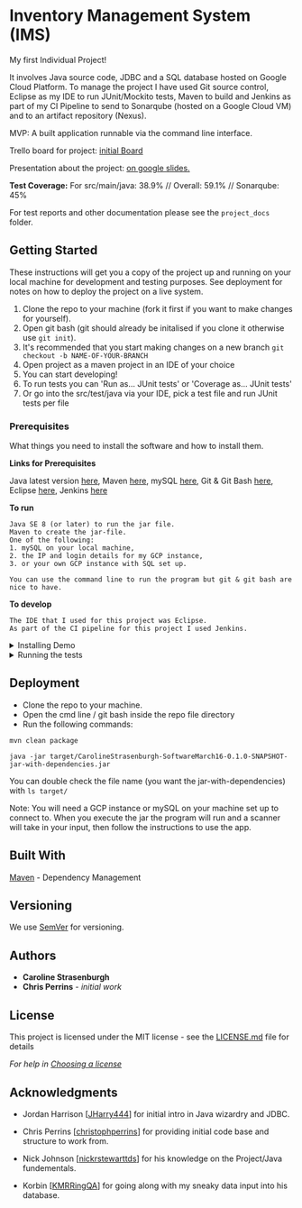 
# Inventory Management System (IMS)

My first Individual Project!

It involves Java source code, JDBC and a SQL database hosted on Google Cloud Platform. To manage the project I have used Git source control, Eclipse as my IDE to run JUnit/Mockito tests, Maven to build and Jenkins as part of my CI Pipeline to send to Sonarqube (hosted on a Google Cloud VM) and to an artifact repository (Nexus).

MVP: A built application runnable via the command line interface.


Trello board for project: [initial Board](https://trello.com/b/OemgxWxd/qa-project-ims-kanban)

Presentation about the project: [on google slides.](https://docs.google.com/presentation/d/1YDEU1-LP33aZws2V7fW8h5KjA1Orr4djnfgzTaIa310/edit?usp=sharing)

**Test Coverage:**
For src/main/java: 38.9%	// Overall: 59.1%		// Sonarqube: 45%

For test reports and other documentation please see the ``` project_docs ``` folder.

## Getting Started

These instructions will get you a copy of the project up and running on your local machine for development and testing purposes. See deployment for notes on how to deploy the project on a live system.

1. Clone the repo to your machine (fork it first if you want to make changes for yourself).
2. Open git bash (git should already be initalised if you clone it otherwise use ```git init```).
3. It's recommended that you start making changes on a new branch ``` git checkout -b NAME-OF-YOUR-BRANCH ```
4. Open project as a maven project in an IDE of your choice
5. You can start developing!
6. To run tests you can 'Run as... JUnit tests' or 'Coverage as... JUnit tests'
7. Or go into the src/test/java via your IDE, pick a test file and run JUnit tests per file

### Prerequisites

What things you need to install the software and how to install them.

**Links for Prerequisites**

Java latest version [here](https://www.oracle.com/java/technologies/javase-downloads.html#JDK14),
Maven [here](https://maven.apache.org/),
mySQL [here](https://dev.mysql.com/downloads/installer/),
Git & Git Bash [here](https://git-scm.com/downloads),
Eclipse [here](https://www.eclipse.org/downloads/),
Jenkins [here](https://jenkins.io/download/)

**To run**

```
Java SE 8 (or later) to run the jar file.
Maven to create the jar-file. 
One of the following:
1. mySQL on your local machine,
2. the IP and login details for my GCP instance,
3. or your own GCP instance with SQL set up.

You can use the command line to run the program but git & git bash are nice to have.
```
**To develop**
```
The IDE that I used for this project was Eclipse.
As part of the CI pipeline for this project I used Jenkins.
```

<details>
<summary>Installing Demo</summary>

A step by step series of examples that tell you how to get a development env running

Say what the step will be

```
Give the example
```

And repeat

```
until finished
```

End with an example of getting some data out of the system or using it for a little demo
</details>

<details>
<summary>Running the tests</summary>

### Unit Tests 
JUnit is used for unit tests. A unit test will test individual methods within a class for functionality.

```
Give an example of why and how to run them
```

### Integration Tests 
Mockito is used for intergration testing. It tests how different classes interact with each other. By 'mocking' the functions that a method/class relies on we can see how the code we are testing works by assuming the parts it relies on work too.

```
Give an example of why and how to run them
```

### Coding style tests (static analysis)
Sonarqube is used for static analysis. I used it to see how well my code conformed to an industry standard, the amount of coverage for my tests, and also highlighting bugs and security warnings.

```
Give an example of why and how to run them
```
</details>


## Deployment

* Clone the repo to your machine.
* Open the cmd line / git bash inside the repo file directory
* Run the following commands:

``` mvn clean package ```

``` java -jar target/CarolineStrasenburgh-SoftwareMarch16-0.1.0-SNAPSHOT-jar-with-dependencies.jar ```

You can double check the file name (you want the jar-with-dependencies) with ``` ls target/ ```

Note: You will need a GCP instance or mySQL on your machine set up to connect to. When you execute the jar the program will run and a scanner will take in your input, then follow the instructions to use the app.


## Built With

[Maven](https://maven.apache.org/) - Dependency Management

## Versioning

We use [SemVer](http://semver.org/) for versioning.

## Authors

* **Caroline Strasenburgh**
* **Chris Perrins** - *initial work*

## License

This project is licensed under the MIT license - see the [LICENSE.md](LICENSE.md) file for details 

*For help in [Choosing a license](https://choosealicense.com/)*

## Acknowledgments

* Jordan Harrison [[JHarry444](https://github.com/JHarry444/MarchJDBC)]
for initial intro in Java wizardry and JDBC.

* Chris Perrins [[christophperrins](https://github.com/christophperrins/ims-demo)]
for providing initial code base and structure to work from.

* Nick Johnson [[nickrstewarttds](https://github.com/nickrstewarttds)]
for his knowledge on the Project/Java fundementals.

* Korbin [[KMRRingQA](https://github.com/KMRRingQA)]
for going along with my sneaky data input into his database.
